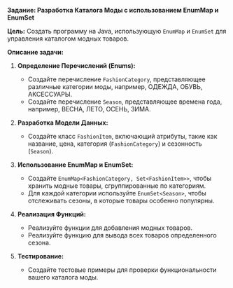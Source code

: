 
**Задание: Разработка Каталога Моды с использованием EnumMap и EnumSet**

**Цель:** Создать программу на Java, использующую `EnumMap` и `EnumSet` для управления каталогом модных товаров.

**Описание задачи:**

1. **Определение Перечислений (Enums):**
   - Создайте перечисление `FashionCategory`, представляющее различные категории моды, например, ОДЕЖДА, ОБУВЬ, АКСЕССУАРЫ.
   - Создайте перечисление `Season`, представляющее времена года, например, ВЕСНА, ЛЕТО, ОСЕНЬ, ЗИМА.

2. **Разработка Модели Данных:**
   - Создайте класс `FashionItem`, включающий атрибуты, такие как название, цена, категория (`FashionCategory`) и сезонность (`Season`).

3. **Использование EnumMap и EnumSet:**
   - Создайте `EnumMap<FashionCategory, Set<FashionItem>>`, чтобы хранить модные товары, сгруппированные по категориям.
   - Для каждой категории используйте `EnumSet<Season>`, чтобы отслеживать сезоны, в которые товары особенно популярны.

4. **Реализация Функций:**
   - Реализуйте функции для добавления модных товаров.
   - Реализуйте функцию для вывода всех товаров определенного сезона.

5. **Тестирование:**
   - Создайте тестовые примеры для проверки функциональности вашего каталога моды.

